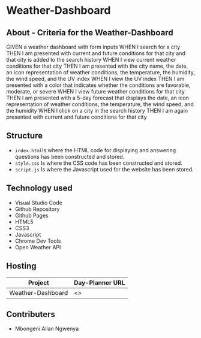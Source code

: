 # Weather-Dashboard

## About - Criteria for the Weather-Dashboard

GIVEN a weather dashboard with form inputs
WHEN I search for a city
THEN I am presented with current and future conditions for that city and that city is added to the search history
WHEN I view current weather conditions for that city
THEN I am presented with the city name, the date, an icon representation of weather conditions, the temperature, the humidity, the wind speed, and the UV index
WHEN I view the UV index
THEN I am presented with a color that indicates whether the conditions are favorable, moderate, or severe
WHEN I view future weather conditions for that city
THEN I am presented with a 5-day forecast that displays the date, an icon representation of weather conditions, the temperature, the wind speed, and the humidity
WHEN I click on a city in the search history
THEN I am again presented with current and future conditions for that city




## Structure

- `index.html`Is where the HTML code for displaying and answering questions has been constructed and stored. 
- `style.css` Is where the CSS code has been constructed and stored. 
- `script.js` Is where the Javascript used for the website has been stored. 



## Technology used

- Visual Studio Code
- Github Repository
- Github Pages
- HTML5
- CSS3
- Javascript
- Chrome Dev Tools
- Open Weather API


## Hosting

| Project                            | Day-Planner URL                                       |
|------------------------------------|-------------------------------------------------------|
| Weather-Dashboard                        | <>        |


## Contributers

- Mbongeni Allan Ngwenya
